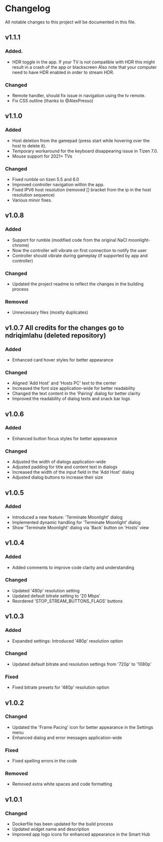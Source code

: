 # Changelog

All notable changes to this project will be documented in this file.

## v1.1.1

### Added.
- HDR toggle in the app. If your TV is not compatible with HDR this might result in a crash of the app or blackscreen
  Also note that your computer need to have HDR enabled in order to stream HDR.

### Changed
- Remote handler, should fix issue in navigation using the tv remote.
- Fix CSS outline (thanks to @AlexPresso)

## v1.1.0

### Added
- Host deletion from the gamepad (press start while hovering over the host to delete it).
- Temporary workaround for the keyboard disappearing issue in Tizen 7.0.
- Mouse support for 2021+ TVs 

### Changed
- Fixed rumble on tizen 5.5 and 6.0
- Improved controller navigation within the app.
- Fixed  IPV6 host resolution (removed [] bracket from the ip in the host resolution sequence)
- Various minor fixes.

## v1.0.8

### Added
- Support for rumble (modified code from the original NaCl moonlight-chrome)
- Now the controller will vibrate on first connection to notify the user
- Controller should vibrate during gameplay (if supported by app and controller)

### Changed
- Updated the project readme to reflect the changes in the building process

### Removed
- Unnecessary files (mostly duplicates)

## v1.0.7 All credits for the changes go to ndriqimlahu (deleted repository)

### Added
- Enhanced card hover styles for better appearance

### Changed
- Aligned 'Add Host' and 'Hosts PC' text to the center
- Increased the font size application-wide for better readability
- Changed the text content in the 'Pairing' dialog for better clarity
- Improved the readability of dialog texts and snack bar logs

## v1.0.6

### Added
- Enhanced button focus styles for better appearance

### Changed
- Adjusted the width of dialogs application-wide
- Adjusted padding for title and content text in dialogs
- Increased the width of the input field in the 'Add Host' dialog
- Adjusted dialog buttons to increase their size

## v1.0.5

### Added
- Introduced a new feature: 'Terminate Moonlight' dialog
- Implemented dynamic handling for 'Terminate Moonlight' dialog
- Show 'Terminate Moonlight' dialog via 'Back' button on 'Hosts' view

## v1.0.4

### Added
- Added comments to improve code clarity and understanding

### Changed
- Updated '480p' resolution setting
- Updated default bitrate setting to '20 Mbps'
- Reordered 'STOP_STREAM_BUTTONS_FLAGS' buttons

## v1.0.3

### Added
- Expanded settings: Introduced '480p' resolution option

### Changed
- Updated default bitrate and resolution settings from '720p' to '1080p'

### Fixed
- Fixed bitrate presets for '480p' resolution option

## v1.0.2

### Changed
- Updated the 'Frame Pacing' icon for better appearance in the Settings menu
- Enhanced dialog and error messages application-wide

### Fixed
- Fixed spelling errors in the code

### Removed
- Removed extra white spaces and code formatting

## v1.0.1

### Changed
- Dockerfile has been updated for the build process
- Updated widget name and description
- Improved app logo icons for enhanced appearance in the Smart Hub
